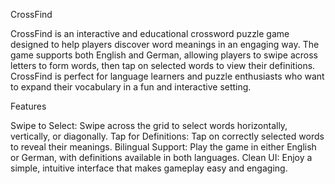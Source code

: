 CrossFind

CrossFind is an interactive and educational crossword puzzle game designed to help players discover word meanings in an engaging way. The game supports both English and German, allowing players to swipe across letters to form words, then tap on selected words to view their definitions. CrossFind is perfect for language learners and puzzle enthusiasts who want to expand their vocabulary in a fun and interactive setting.

Features

Swipe to Select: Swipe across the grid to select words horizontally, vertically, or diagonally.
Tap for Definitions: Tap on correctly selected words to reveal their meanings.
Bilingual Support: Play the game in either English or German, with definitions available in both languages.
Clean UI: Enjoy a simple, intuitive interface that makes gameplay easy and engaging.
